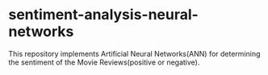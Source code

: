 # sentiment-analysis-neural-networks
This repository implements Artificial Neural Networks(ANN) for determining the sentiment of the Movie Reviews(positive or negative).
